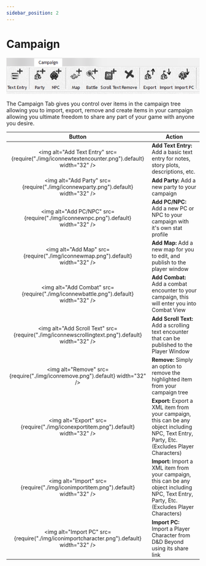 ```yaml
---
sidebar_position: 2
---
```


# Campaign

![Campaign Tab](./img/campaignTab.png)

The Campaign Tab gives you control over items in the campaign tree allowing you to import, export, remove and create items in your campaign allowing you ultimate freedom to share any part of your game with anyone you desire.

<!-- markdownlint-disable MD033 Exception to Rule MD033 needed for setting explicit width -->
|                                              Button                                              | Action                                                                                                                                       |
| :----------------------------------------------------------------------------------------------: | -------------------------------------------------------------------------------------------------------------------------------------------- |
| <img alt="Add Text Entry" src={require("./img/iconnewtextencounter.png").default} width="32" />  | **Add Text Entry:**  Add a basic text entry for notes, story plots, descriptions, etc.                                                       |
|        <img alt="Add Party" src={require("./img/iconnewparty.png").default} width="32" />        | **Add Party:** Add a new party to your campaign                                                                                              |
|        <img alt="Add PC/NPC" src={require("./img/iconnewnpc.png").default} width="32" />         | **Add PC/NPC:** Add a new PC or NPC to your campaign with it's own stat profile                                                              |
|          <img alt="Add Map" src={require("./img/iconnewmap.png").default} width="32" />          | **Add Map:** Add a new map for you to edit, and publish to the player window                                                                 |
|       <img alt="Add Combat" src={require("./img/iconnewbattle.png").default} width="32" />       | **Add Combat:** Add a combat encounter to your campaign, this will enter you into Combat View                                                |
| <img alt="Add Scroll Text" src={require("./img/iconnewscrollingtext.png").default} width="32" /> | **Add Scroll Text:** Add a scrolling text encounter that can be published to the Player Window                                               |
|          <img alt="Remove" src={require("./img/iconremove.png").default} width="32" />           | **Remove:** Simply an option to remove the highlighted item from your campaign tree                                                          |
|        <img alt="Export" src={require("./img/iconexportitem.png").default} width="32" />         | **Export:** Export a XML item from your campaign, this can be any object including NPC, Text Entry, Party, Etc. (Excludes Player Characters) |
|        <img alt="Import" src={require("./img/iconimportitem.png").default} width="32" />         | **Import:** Import a XML item from your campaign, this can be any object including NPC, Text Entry, Party, Etc. (Excludes Player Characters) |
|    <img alt="Import PC" src={require("./img/iconimportcharacter.png").default} width="32" />     | **Import PC:** Import a Player Character from D\&D Beyond using its share link                                                               |
<!-- markdownlint-enable MD033 -->